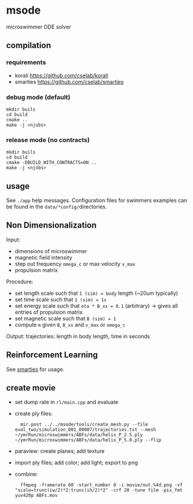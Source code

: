 # msode

microswimmer ODE solver

## compilation

### requirements

- korali https://github.com/cselab/korali
- smarties https://github.com/cselab/smarties


### debug mode (default)

	mkdir buils
	cd build
	cmake ..
	make -j <njobs>

### release mode (no contracts)

	mkdir buils
	cd build
	cmake -DBUILD_WITH_CONTRACTS=ON ..
	make -j <njobs>


## usage

See `./app` help messages.
Configuration files for swimmers examples can be found in the `data/*config/`directories.

## Non Dimensionalization

Input: 

* dimensions of microswimmer
* magnetic field intensity
* step out frequency `omega_c` or max velocity `v_max`
* propulsion matrix

Procedure:

* set length scale such that `1 (sim) = body` length (~20um typically)
* set time scale such that `1 (sim) = 1s`
* set energy scale such that `eta * B_xx = 0.1` (arbitrary) -> gives all entries of propulsion matrix
* set magnetic scale such that `B (sim) = 1`
* compute `m` given `B`, `B_xx` and `v_max` or `omega_c`

Output:
trajectories: length in body length, time in seconds


## Reinforcement Learning

See [smarties](https://github.com/cselab/smarties) for usage.


## create movie

* set dump rate in `rl/main.cpp` and evaluate
* create ply files:

        mir.post ../../msode/tools/create_mesh.py --file eval_two/simulation_001_00007/trajectories.txt --mesh ~/ymrRun/microswimmers/ABFs/data/helix_P_2.5.ply ~/ymrRun/microswimmers/ABFs/data/helix_P_5.0.ply --flip

* paraview: create planes; add texture
* import ply files; add color; add light; export to png
* combine:

	    ffmpeg -framerate 60 -start_number 0 -i movie/out.%4d.png -vf "scale=trunc(iw/2)*2:trunc(ih/2)*2" -crf 20 -tune film -pix_fmt yuv420p ABFs.mov
